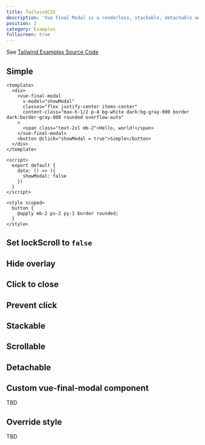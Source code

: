 ```yaml
---
title: TailwindCSS
description: 'Vue Final Modal is a renderless, stackable, detachable and lightweight modal component.'
position: 2
category: Examples
fullscreen: true
---
```


See [Tailwind Examples Source Code](https://github.com/hunterliu1003/vue-final-modal/tree/master/example/src/components/tailwind)

## Simple

<tailwind-simple></tailwind-simple>

<show-code>

```vue
<template>
  <div>
    <vue-final-modal
      v-model="showModal"
      classes="flex justify-center items-center"
      content-class="max-h-1/2 p-4 bg-white dark:bg-gray-900 border dark:border-gray-800 rounded overflow-auto"
    >
      <span class="text-2xl mb-2">Hello, world!</span>
    </vue-final-modal>
    <button @click="showModal = true">Simple</button>
  </div>
</template>

<script>
  export default {
    data: () => ({
      showModal: false
    })
  }
</script>

<style scoped>
  button {
    @apply mb-2 px-2 py-1 border rounded;
  }
</style>
```

</show-code>

## Set lockScroll to `false`

<tailwind-lock-scroll></tailwind-lock-scroll>

## Hide overlay

<tailwind-hide-overlay></tailwind-hide-overlay>

## Click to close

<tailwind-click-to-close></tailwind-click-to-close>

## Prevent click

<tailwind-prevent-click></tailwind-prevent-click>

## Stackable

<tailwind-stackable></tailwind-stackable>

## Scrollable

<tailwind-scrollable></tailwind-scrollable>

## Detachable

<tailwind-attach></tailwind-attach>

## Custom vue-final-modal component

TBD

## Override style

TBD
